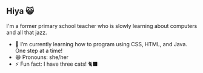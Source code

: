 ## Hiya 😺
I'm a former primary school teacher who is slowly learning about computers and all that jazz.

- 🌱 I’m currently learning how to program using CSS, HTML, and Java. One step at a time!
- 😄 Pronouns: she/her
- ⚡ Fun fact: I have three cats! 🐈‍⬛
